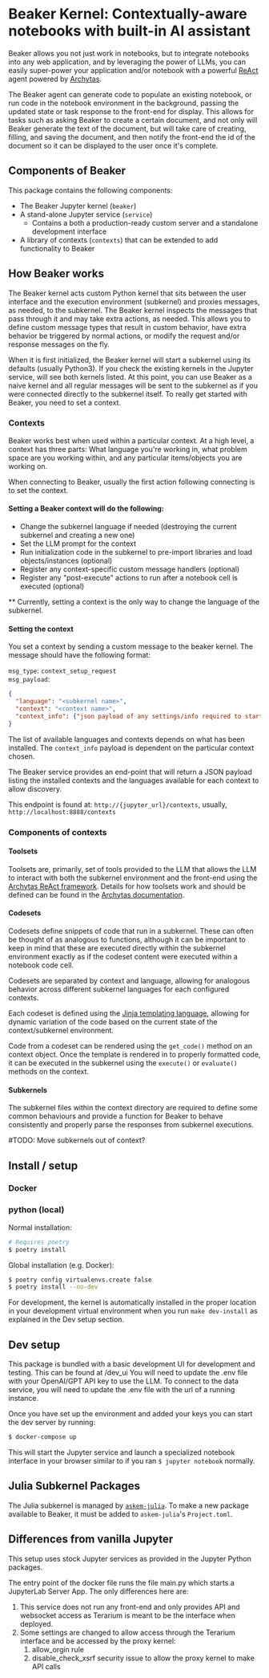 # Beaker Kernel: Contextually-aware notebooks with built-in AI assistant

Beaker allows you not just work in notebooks, but to integrate notebooks into any web application, and by leveraging the power of LLMs, you can easily super-power your application and/or notebook with a powerful [ReAct](https://www.promptingguide.ai/techniques/react) agent powered by [Archytas](https://github.com/jataware/archytas).

The Beaker agent can generate code to populate an existing notebook, or run code in the notebook environment in the background, passing the updated state or task response to the front-end for display. This allows for tasks such as asking Beaker to create a certain document, and not only will Beaker generate the text of the document, but will take care of creating, filling, and saving the document, and then notify the front-end the id of the document so it can be displayed to the user once it's complete.


## Components of Beaker

This package contains the following components:

* The Beaker Jupyter kernel (`beaker`)
* A stand-alone Jupyter service (`service`)
  * Contains a both a production-ready custom server and a standalone development interface
* A library of contexts (`contexts`) that can be extended to add functionality to Beaker


## How Beaker works

The Beaker kernel acts custom Python kernel that sits between the user interface and the execution environment (subkernel) and proxies messages, as needed, to the subkernel. The Beaker kernel inspects the messages that pass through it and may take extra actions, as needed. This allows you to define custom message types that result in custom behavior, have extra behavior be triggered by normal actions, or modify the request and/or response messages on the fly.

When it is first initialized, the Beaker kernel will start a subkernel using its defaults (usually Python3). If you check the existing kernels in the Jupyter service, will see both kernels listed. At this point, you can use Beaker as a naive kernel and all regular messages will be sent to the subkernel as if you were connected directly to the subkernel itself. To really get started with Beaker, you need to set a context.

### Contexts

Beaker works best when used within a particular context. At a high level, a context has three parts: What language you're working in, what problem space are you working within, and any particular items/objects you are working on.

When connecting to Beaker, usually the first action following connecting is to set the context.

#### Setting a Beaker context will do the following:

* Change the subkernel language if needed (destroying the current subkernel and creating a new one)
* Set the LLM prompt for the context
* Run initialization code in the subkernel to pre-import libraries and load objects/instances  (optional)
* Register any context-specific custom message handlers (optional)
* Register any "post-execute" actions to run after a notebook cell is executed (optional)

** Currently, setting a context is the only way to change the language of the subkernel.

#### Setting the context

You set a context by sending a custom message to the beaker kernel. The message should have the following format:

`msg_type`: `context_setup_request`<br/>
`msg_payload`:<br/>
```json
{
  "language": "<subkernel name>",
  "context": "<context name>",
  "context_info": {"json payload of any settings/info required to start the context"}
}
```

The list of available languages and contexts depends on what has been installed. The `context_info` payload is dependent on the particular context chosen.

The Beaker service provides an end-point that will return a JSON payload listing the installed contexts and the languages available for each context to allow discovery.

This endpoint is found at: `http://{jupyter_url}/contexts`, usually, `http://localhost:8888/contexts`

### Components of contexts

#### Toolsets

Toolsets are, primarily, set of tools provided to the LLM that allows the LLM to interact with both the subkernel environment and the front-end using the [Archytas ReAct framework](https://github.com/jataware/archytas). Details for how toolsets work and should be defined can be found in the [Archytas documentation](https://github.com/jataware/archytas).


#### Codesets

Codesets define snippets of code that run in a subkernel. These can often be thought of as analogous to functions, although it can be important to keep in mind that these are executed directly within the subkernel environment exactly as if the codeset content were executed within a notebook code cell.

Codesets are separated by context and language, allowing for analogous behavior across different subkernel languages for each configured contexts.

Each codeset is defined using the [Jinja templating language](https://jinja.palletsprojects.com/en/3.1.x/), allowing for dynamic variation of the code based on the current state of the context/subkernel environment.

Code from a codeset can be rendered using the `get_code()` method on an context object.
Once the template is rendered in to properly formatted code, it can be executed in the subkernel using the `execute()` or `evaluate()` methods on the context.


#### Subkernels

The subkernel files within the context directory are required to define some common behaviours and provide a function for Beaker to behave consistently and properly parse the responses from subkernel executions.

#TODO: Move subkernels out of context?


## Install / setup

### Docker



### python (local)

Normal installation:
```bash
# Requires poetry
$ poetry install
```

Global installation (e.g. Docker):
```bash
$ poetry config virtualenvs.create false
$ poetry install --no-dev
```

For development, the kernel is automatically installed in the proper location in your development virtual environment when you run `make dev-install` as explained in the Dev setup section.


## Dev setup

This package is bundled with a basic development UI for development and testing. This can be found at /dev_ui
You will need to update the .env file with your OpenAI/GPT API key to use the LLM. To connect to the data service, you will need to update the .env file with the url of a running instance.

Once you have set up the environment and added your keys you can start the dev server by running:

```bash
$ docker-compose up
```

This will start the Jupyter service and launch a specialized notebook interface in your browser similar to if you ran `$ jupyter notebook` normally.

## Julia Subkernel Packages

The Julia subkernel is managed by [`askem-julia`](https://github.com/DARPA-ASKEM/askem-julia). To make a new package
available to Beaker, it must be added to `askem-julia`'s `Project.toml`.

 
## Differences from vanilla Jupyter

This setup uses stock Jupyter services as provided
in the Jupyter Python packages.

The entry point of the docker file runs the file main.py which
starts a JupyterLab Server App. The only differences here
are:
1. This service does not run any front-end and only provides
  API and websocket access as Terarium is meant to be the
  interface when deployed.
2. Some settings are changed to allow access through the
  Terarium interface and be accessed by the proxy kernel:
    1. allow_orgin rule
    2. disable_check_xsrf security issue to allow the proxy
    kernel to make API calls
